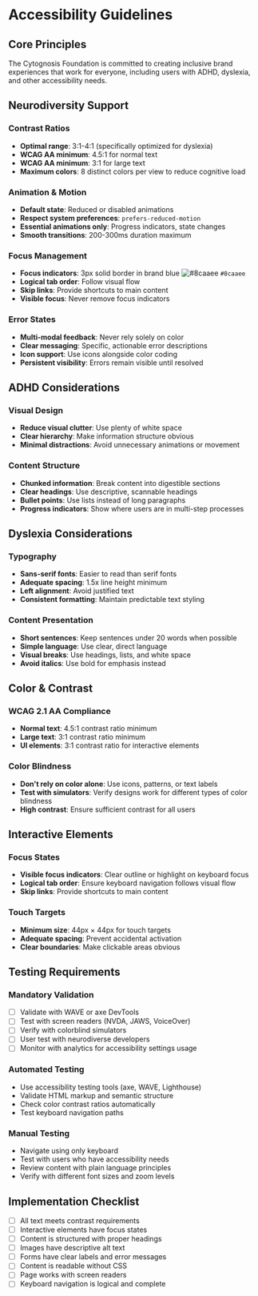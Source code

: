 # Accessibility Guidelines

## Core Principles

The Cytognosis Foundation is committed to creating inclusive brand experiences that work for everyone, including users with ADHD, dyslexia, and other accessibility needs.

## Neurodiversity Support

### Contrast Ratios
- **Optimal range**: 3:1-4:1 (specifically optimized for dyslexia)
- **WCAG AA minimum**: 4.5:1 for normal text
- **WCAG AA minimum**: 3:1 for large text
- **Maximum colors**: 8 distinct colors per view to reduce cognitive load

### Animation & Motion
- **Default state**: Reduced or disabled animations
- **Respect system preferences**: `prefers-reduced-motion`
- **Essential animations only**: Progress indicators, state changes
- **Smooth transitions**: 200-300ms duration maximum

### Focus Management
- **Focus indicators**: 3px solid border in brand blue ![#8caaee](https://via.placeholder.com/20x20/8caaee/8caaee.png) `#8caaee`
- **Logical tab order**: Follow visual flow
- **Skip links**: Provide shortcuts to main content
- **Visible focus**: Never remove focus indicators

### Error States
- **Multi-modal feedback**: Never rely solely on color
- **Clear messaging**: Specific, actionable error descriptions
- **Icon support**: Use icons alongside color coding
- **Persistent visibility**: Errors remain visible until resolved

## ADHD Considerations

### Visual Design
- **Reduce visual clutter**: Use plenty of white space
- **Clear hierarchy**: Make information structure obvious
- **Minimal distractions**: Avoid unnecessary animations or movement

### Content Structure
- **Chunked information**: Break content into digestible sections
- **Clear headings**: Use descriptive, scannable headings
- **Bullet points**: Use lists instead of long paragraphs
- **Progress indicators**: Show where users are in multi-step processes

## Dyslexia Considerations

### Typography
- **Sans-serif fonts**: Easier to read than serif fonts
- **Adequate spacing**: 1.5x line height minimum
- **Left alignment**: Avoid justified text
- **Consistent formatting**: Maintain predictable text styling

### Content Presentation
- **Short sentences**: Keep sentences under 20 words when possible
- **Simple language**: Use clear, direct language
- **Visual breaks**: Use headings, lists, and white space
- **Avoid italics**: Use bold for emphasis instead

## Color & Contrast

### WCAG 2.1 AA Compliance
- **Normal text**: 4.5:1 contrast ratio minimum
- **Large text**: 3:1 contrast ratio minimum
- **UI elements**: 3:1 contrast ratio for interactive elements

### Color Blindness
- **Don't rely on color alone**: Use icons, patterns, or text labels
- **Test with simulators**: Verify designs work for different types of color blindness
- **High contrast**: Ensure sufficient contrast for all users

## Interactive Elements

### Focus States
- **Visible focus indicators**: Clear outline or highlight on keyboard focus
- **Logical tab order**: Ensure keyboard navigation follows visual flow
- **Skip links**: Provide shortcuts to main content

### Touch Targets
- **Minimum size**: 44px × 44px for touch targets
- **Adequate spacing**: Prevent accidental activation
- **Clear boundaries**: Make clickable areas obvious

## Testing Requirements

### Mandatory Validation
- [ ] Validate with WAVE or axe DevTools
- [ ] Test with screen readers (NVDA, JAWS, VoiceOver)
- [ ] Verify with colorblind simulators
- [ ] User test with neurodiverse developers
- [ ] Monitor with analytics for accessibility settings usage

### Automated Testing
- Use accessibility testing tools (axe, WAVE, Lighthouse)
- Validate HTML markup and semantic structure
- Check color contrast ratios automatically
- Test keyboard navigation paths

### Manual Testing
- Navigate using only keyboard
- Test with users who have accessibility needs
- Review content with plain language principles
- Verify with different font sizes and zoom levels

## Implementation Checklist

- [ ] All text meets contrast requirements
- [ ] Interactive elements have focus states
- [ ] Content is structured with proper headings
- [ ] Images have descriptive alt text
- [ ] Forms have clear labels and error messages
- [ ] Content is readable without CSS
- [ ] Page works with screen readers
- [ ] Keyboard navigation is logical and complete
